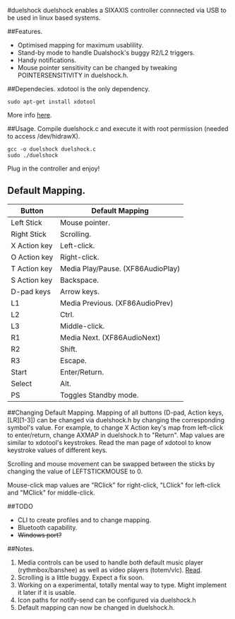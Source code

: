 #duelshock
duelshock enables a SIXAXIS controller connnected via USB to be used in linux based systems.

##Features.
* Optimised mapping for maximum usablility.
* Stand-by mode to handle Dualshock's buggy R2/L2 triggers.
* Handy notifications.
* Mouse pointer sensitivity can be changed by tweaking POINTERSENSITIVITY in duelshock.h.

##Dependecies.
xdotool is the only dependency.

    sudo apt-get install xdotool

More info [here](http://www.semicomplete.com/projects/xdotool/).

##Usage.
Compile duelshock.c and execute it with root permission (needed to access /dev/hidrawX). 

    gcc -o duelshock duelshock.c  
    sudo ./duelshock

Plug in the controller and enjoy!

## Default Mapping.
Button                |  Default Mapping
----------------------|-------------------
Left Stick            |  Mouse pointer.
Right Stick           |  Scrolling.
X Action key          |  Left-click.
O Action key          |  Right-click.
T Action key          |  Media Play/Pause. (XF86AudioPlay)
S Action key          |  Backspace.
D-pad keys            |  Arrow keys.
L1                    |  Media Previous. (XF86AudioPrev)
L2                    |  Ctrl.
L3                    |  Middle-click.
R1                    |  Media Next. (XF86AudioNext)
R2                    |  Shift.
R3                    |  Escape.
Start                 |  Enter/Return.
Select                |  Alt.
PS                    |  Toggles Standby mode.

##Changing Default Mapping.
Mapping of all buttons (D-pad, Action keys, \[LR\]\[1-3\]) can be changed via duelshock.h by changing the corresponding symbol's value. For example, to change X Action key's map from left-click to enter/return, change AXMAP in duelshock.h to "Return". Map values are similar to xdotool's keystrokes. Read the man page of xdotool to know keystroke values of different keys.

Scrolling and mouse movement can be swapped between the sticks by changing the value of LEFTSTICKMOUSE to 0.

Mouse-click map values are "RClick" for right-click, "LClick" for left-click and "MClick" for middle-click.

##TODO
* CLI to create profiles and to change mapping.
* Bluetooth capability.
* ~~Windows port?~~

##Notes.
1. Media controls can be used to handle both default music player (rythmbox/banshee) as well as video players (totem/vlc). [Read](http://askubuntu.com/a/424847).
2. Scrolling is a little buggy. Expect a fix soon.
3. Working on a experimental, totally mental way to type. Might implement it later if it is usable.
4. Icon paths for notify-send can be configured via duelshock.h
5. Default mapping can now be changed in duelshock.h.
